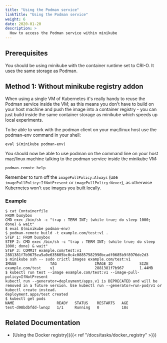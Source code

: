 ```yaml
---
title: "Using the Podman service"
linkTitle: "Using the Podman service"
weight: 6
date: 2020-01-20
description: >
  How to access the Podman service within minikube
---
```


## Prerequisites

You should be using minikube with the container runtime set to CRI-O. It uses the same storage as Podman.

## Method 1: Without minikube registry addon

When using a single VM of Kubernetes it's really handy to reuse the Podman service inside the VM; as this means you don't have to build on your host machine and push the image into a container registry - you can just build inside the same container storage as minikube which speeds up local experiments.

To be able to work with the podman client on your mac/linux host use the podman-env command in your shell:

```shell
eval $(minikube podman-env)
```

You should now be able to use podman on the command line on your host mac/linux machine talking to the podman service inside the minikube VM:

```shell
podman-remote help
```

Remember to turn off the `imagePullPolicy:Always` (use `imagePullPolicy:IfNotPresent` or `imagePullPolicy:Never`), as otherwise Kubernetes won't use images you built locally.

### Example

```shell
$ cat Containerfile 
FROM busybox
CMD exec /bin/sh -c "trap : TERM INT; (while true; do sleep 1000; done) & wait"
$ eval $(minikube podman-env)
$ podman-remote build -t example.com/test:v1 .
STEP 1: FROM busybox
STEP 2: CMD exec /bin/sh -c "trap : TERM INT; (while true; do sleep 1000; done) & wait"
STEP 3: COMMIT example.com/test:v1
2881381f7b9675ea5a0e635605bc0c4c08857582990bcadf0685b9f8976de2d3
$ minikube ssh -- sudo crictl images example.com/test:v1
IMAGE               TAG                 IMAGE ID            SIZE
example.com/test    v1                  2881381f7b967       1.44MB
$ kubectl run test --image example.com/test:v1 --image-pull-policy=IfNotPresent
kubectl run --generator=deployment/apps.v1 is DEPRECATED and will be removed in a future version. Use kubectl run --generator=run-pod/v1 or kubectl create instead.
deployment.apps/test created
$ kubectl get pods
NAME                   READY   STATUS    RESTARTS   AGE
test-d98bdbfdd-lwnqz   1/1     Running   0          18s

```

##  Related Documentation

- [Using the Docker registry]({{< ref "/docs/tasks/docker_registry" >}})
